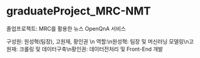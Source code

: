 # graduateProject_MRC-NMT
졸업프로젝트: MRC를 활용한 뉴스 OpenQnA 서비스

구성원: 원성혁(팀장), 고원재, 황인권 \n
역할:\n원성혁: 팀장 및 머신러닝 모델링\n고원재: 크롤링 및 데이터구축\n황인권: 데이터전처리 및 Front-End 개발
